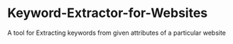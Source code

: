 # Keyword-Extractor-for-Websites
A tool for Extracting keywords from given attributes of a particular website
